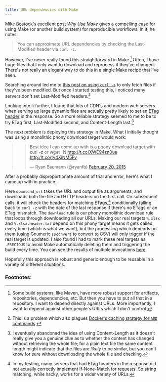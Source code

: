 ```yaml
---
title: URL dependencies with Make
---
```


Mike Bostock's excellent post [*Why Use Make*](http://bost.ocks.org/mike/make/) gives a compelling case for using Make (or another build system) for reproducible workflows. In it, he notes:

 > You can approximate URL dependencies by checking the Last-Modified header via `curl -I`.

However, I've never really found this straightforward in Make.[^maven] Often, I have huge files that I only want to download and reprocess if they've changed. There's not really an elegant way to do this in a single Make recipe that I've seen.

Searching around led me to [this post on using `curl -z`](http://blog.yjl.im/2012/03/downloading-only-when-modified-using.html) to only fetch files if they've been modified. But once I started testing this, I noticed many servers don't set Last-Modified headers.[^docker]

Looking into it further, I found that lots of CDN's and modern web servers when serving up large dynamic files are actually pretty likely to set an [ETag header](https://en.wikipedia.org/wiki/HTTP_ETag) in the response. So a more reliable strategy seemed to me to be to try ETag first, Last-Modified second, and Content-Length last.[^content-length]

[^content-length]: I eventually abandoned the idea of using Content-Length as it doesn't really give you a genuine clue as to whether the content has changed without retrieving the whole file; for a plain text file the same content length might indicate that the files are *likely* to be similar, but you can't know for sure without downloading the whole file and checking. 

The next problem is deploying this strategy in Make. What I initially thought was using a monolithic phony download target would work:

 > <blockquote class="twitter-tweet" lang="en"><p>Best idea I can come up with is a phony download target with curl -z or wget -N <a href="http://t.co/XWE94zn0ue">http://t.co/XWE94zn0ue</a> <a href="http://t.co/tv4XiNM5Fv">http://t.co/tv4XiNM5Fv</a></p>&mdash; Ryan Baumann (@ryanfb) <a href="https://twitter.com/ryanfb/status/568808528116355072">February 20, 2015</a></blockquote>
<script async src="//platform.twitter.com/widgets.js" charset="utf-8"></script>

After a probably disproportionate amount of trial and error, here's what I came up with in practice:

<script src="https://gist.github.com/ryanfb/763eb507522fb7ed9c96.js"></script>

Here `download_url` takes the URL and output file as arguments, and downloads both the file and HTTP headers on the first call. On subsequent calls, it will check the headers for matching ETags,[^if-none-match] conditionally falling back to `curl -z` with the date of the last response if there's no ETags or an ETag mismatch. The `download` rule is our phony monolithic download rule that loops through downloading all our URLs. Making our real targets `%.xlsx` and `%.xlsx.header.txt` depend on this phony target means it gets called every time (which is what we want), but the processing which depends on them (using Gnumeric `ssconvert` to convert to CSV) will only trigger if the real target is updated. I also found I had to mark these real targets as `.PRECIOUS` to avoid Make automatically deleting them and triggering the build every time. You can see the results of multiple invocations [here](https://gist.github.com/ryanfb/568bbca3af09f64b5fd7).

Hopefully this approach is robust and generic enough to be reusable in a variety of different situations.

### Footnotes:

[^docker]: This is a problem which also plagues [Docker's caching strategy for `ADD` commands](https://github.com/docker/docker/issues/3672).
[^maven]: Some build systems, like Maven, have more robust support for artifacts, repositories, dependencies, etc. But then you have to put all that in a repository. I want to depend directly against URLs. More importantly, I want to depend against other people's URLs which I don't control.
[^if-none-match]: In my testing, many servers that had ETag headers in the response did not actually correctly implement If-None-Match for requests. So string matching, while hacky, works for a wider variety of URLs.
